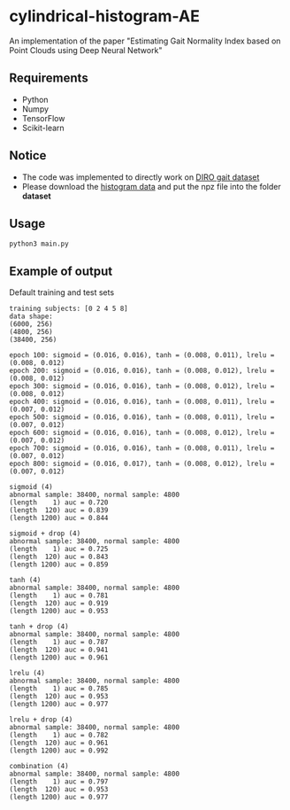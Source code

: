 # cylindrical-histogram-AE
An implementation of the paper "Estimating Gait Normality Index based on Point Clouds using Deep Neural Network"

## Requirements
* Python
* Numpy
* TensorFlow
* Scikit-learn

## Notice
* The code was implemented to directly work on [DIRO gait dataset](http://www-labs.iro.umontreal.ca/~labimage/GaitDataset/)
* Please download the [histogram data](http://www.iro.umontreal.ca/~labimage/GaitDataset) and put the npz file into the folder **dataset**

## Usage
```
python3 main.py
```

## Example of output
Default training and test sets
```
training subjects: [0 2 4 5 8]
data shape:
(6000, 256)
(4800, 256)
(38400, 256)

epoch 100: sigmoid = (0.016, 0.016), tanh = (0.008, 0.011), lrelu = (0.008, 0.012)
epoch 200: sigmoid = (0.016, 0.016), tanh = (0.008, 0.012), lrelu = (0.008, 0.012)
epoch 300: sigmoid = (0.016, 0.016), tanh = (0.008, 0.012), lrelu = (0.008, 0.012)
epoch 400: sigmoid = (0.016, 0.016), tanh = (0.008, 0.011), lrelu = (0.007, 0.012)
epoch 500: sigmoid = (0.016, 0.016), tanh = (0.008, 0.011), lrelu = (0.007, 0.012)
epoch 600: sigmoid = (0.016, 0.016), tanh = (0.008, 0.012), lrelu = (0.007, 0.012)
epoch 700: sigmoid = (0.016, 0.016), tanh = (0.008, 0.011), lrelu = (0.007, 0.012)
epoch 800: sigmoid = (0.016, 0.017), tanh = (0.008, 0.012), lrelu = (0.007, 0.012)

sigmoid (4)
abnormal sample: 38400, normal sample: 4800
(length    1) auc = 0.720
(length  120) auc = 0.839
(length 1200) auc = 0.844

sigmoid + drop (4)
abnormal sample: 38400, normal sample: 4800
(length    1) auc = 0.725
(length  120) auc = 0.843
(length 1200) auc = 0.859

tanh (4)
abnormal sample: 38400, normal sample: 4800
(length    1) auc = 0.781
(length  120) auc = 0.919
(length 1200) auc = 0.953

tanh + drop (4)
abnormal sample: 38400, normal sample: 4800
(length    1) auc = 0.787
(length  120) auc = 0.941
(length 1200) auc = 0.961

lrelu (4)
abnormal sample: 38400, normal sample: 4800
(length    1) auc = 0.785
(length  120) auc = 0.953
(length 1200) auc = 0.977

lrelu + drop (4)
abnormal sample: 38400, normal sample: 4800
(length    1) auc = 0.782
(length  120) auc = 0.961
(length 1200) auc = 0.992

combination (4)
abnormal sample: 38400, normal sample: 4800
(length    1) auc = 0.797
(length  120) auc = 0.953
(length 1200) auc = 0.977
```
